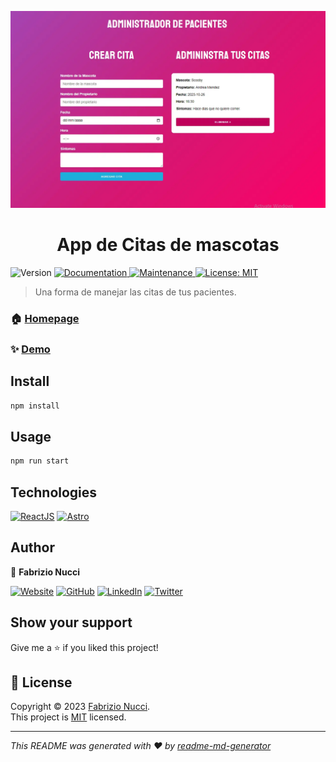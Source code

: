 ![Imagen del proyecto](https://github.com/fabrinucci/app-citas-mascotas-react/blob/main/public/home.webp)

<h1 align="center">App de Citas de mascotas</h1>
<p>
  <img alt="Version" src="https://img.shields.io/badge/version-0.1.1-blue.svg?cacheSeconds=2592000" />
  <a href="https://github.com/fabrinucci/app-citas-mascotas-react#readme" target="_blank">
    <img alt="Documentation" src="https://img.shields.io/badge/documentation-yes-brightgreen.svg" />
  </a>
  <a href="https://github.com/fabrinucci/app-citas-mascotas-react/graphs/commit-activity" target="_blank">
    <img alt="Maintenance" src="https://img.shields.io/badge/Maintained%3F-yes-green.svg" />
  </a>
  <a href="https://github.com/fabrinucci/app-citas-mascotas-react/blob/main/LICENSE" target="_blank">
    <img alt="License: MIT" src="https://img.shields.io/badge/license-MIT-yellow.svg" />
  </a>
</p>

> Una forma de manejar las citas de tus pacientes.

### 🏠 [Homepage](https://github.com/fabrinucci/app-citas-mascotas-react)

### ✨ [Demo](https://app-citas-bosti.netlify.app)

## Install

```sh
npm install
```

## Usage

```sh
npm run start
```

## Technologies

[![ReactJS](https://img.shields.io/static/v1?label=&message=reactjs&color=149ECA&logo=react&logoColor=white&style=for-the-badge)](https://react.dev/)
[![Astro](https://img.shields.io/static/v1?label=&message=astro&color=070707&logo=astro&logoColor=white&style=for-the-badge)](https://astro.build/)

## Author

👤 **Fabrizio Nucci**

[![Website](https://img.shields.io/static/v1?label=&message=website&color=CCCCF1&style=for-the-badge)](https://fabrinucci.github.io)
[![GitHub](https://img.shields.io/static/v1?label=&message=github&color=181717&logo=github&logoColor=white&style=for-the-badge)](https://github.com/fabrinucci)
[![LinkedIn](https://img.shields.io/static/v1?label=&message=linkedin&color=0A66C2&logo=linkedin&logoColor=white&style=for-the-badge)](https://linkedin.com/in/fabrinucci)
[![Twitter](https://img.shields.io/static/v1?label=&message=twitter&color=1D9BF0&logo=x&logoColor=white&style=for-the-badge)](https://twitter.com/FabrizioDev)

## Show your support

Give me a ⭐️ if you liked this project!

## 📝 License

Copyright © 2023 [Fabrizio Nucci](https://github.com/fabrinucci).<br />
This project is [MIT](https://github.com/fabrinucci/app-citas-mascotas-react/blob/master/LICENSE) licensed.

---

_This README was generated with ❤️ by [readme-md-generator](https://github.com/kefranabg/readme-md-generator)_
